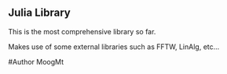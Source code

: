 ## Julia Library

This is the most comprehensive library so far. 

Makes use of some external libraries such as FFTW, LinAlg, etc...

#Author
MoogMt 